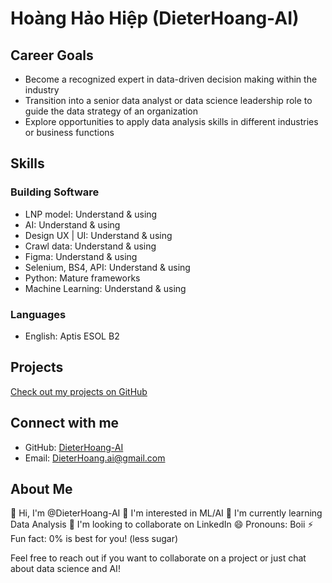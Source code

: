 # Hoàng Hảo Hiệp (DieterHoang-AI)

## Career Goals
- Become a recognized expert in data-driven decision making within the industry
- Transition into a senior data analyst or data science leadership role to guide the data strategy of an organization
- Explore opportunities to apply data analysis skills in different industries or business functions

## Skills

### Building Software
- LNP model: Understand & using
- AI: Understand & using
- Design UX | UI: Understand & using
- Crawl data: Understand & using
- Figma: Understand & using
- Selenium, BS4, API: Understand & using
- Python: Mature frameworks
- Machine Learning: Understand & using

### Languages
- English: Aptis ESOL B2

## Projects
[Check out my projects on GitHub](https://github.com/DieterHoang-AI)

## Connect with me
- GitHub: [DieterHoang-AI](https://github.com/DieterHoang-AI)
- Email: DieterHoang.ai@gmail.com

## About Me
👋 Hi, I'm @DieterHoang-AI
👀 I'm interested in ML/AI
🌱 I'm currently learning Data Analysis
💞️ I'm looking to collaborate on LinkedIn
😄 Pronouns: Boii
⚡ Fun fact: 0% is best for you! (less sugar)

Feel free to reach out if you want to collaborate on a project or just chat about data science and AI!